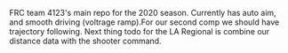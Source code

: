 FRC team 4123's main repo for the 2020 season.
Currently has auto aim, and smooth driving (voltrage ramp).For our second comp we should have trajectory following. Next thing todo for the LA Regional is combine our distance data with the shooter command.